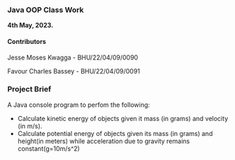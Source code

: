 ### Java OOP Class Work

**4th May, 2023.**

#### Contributors

Jesse Moses Kwagga - BHU/22/04/09/0090

Favour Charles Bassey - BHU/22/04/09/0091

### Project Brief

A Java console program to perfom the following:

- Calculate kinetic energy of objects given it mass (in grams) and velocity (in m/s).
- Calculate potential energy of objects given its mass (in grams) and height(in meters) while acceleration due to gravity remains constant(g=10m/s^2)
